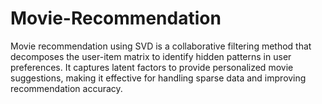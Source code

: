 # Movie-Recommendation
Movie recommendation using SVD is a collaborative filtering method that decomposes the user-item matrix to identify hidden patterns in user preferences. It captures latent factors to provide personalized movie suggestions, making it effective for handling sparse data and improving recommendation accuracy.
